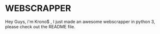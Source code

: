 # WEBSCRAPPER
Hey Guys, i'm Krono$ , I just made an awesome webscrapper in python 3, please check out the README file.
